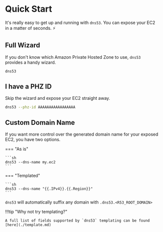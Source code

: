 # Quick Start

It's really easy to get up and running with `dns53`. You can expose your EC2 in a matter of seconds. ⚡

## Full Wizard

If you don't know which Amazon Private Hosted Zone to use, `dns53` provides a handy wizard.

```sh
dns53
```

## I have a PHZ ID

Skip the wizard and expose your EC2 straight away.

```sh
dns53 --phz-id AAAAAAAAAAAAAAAAA
```

## Custom Domain Name

If you want more control over the generated domain name for your exposed EC2, you have two options.

=== "As is"

    ```sh
    dns53 --dns-name my.ec2
    ```

=== "Templated"

    ```sh
    dns53 --dns-name "{{.IPv4}}.{{.Region}}"
    ```

`dns53` will automatically suffix any domain with `.dns53.<R53_ROOT_DOMAIN>`

!!!tip "Why not try templating?"

    A full list of fields supported by `dns53` templating can be found [here](./template.md)

